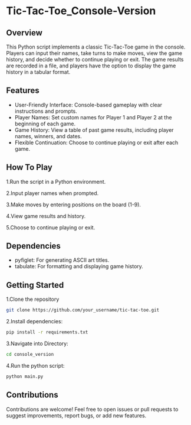 # Tic-Tac-Toe_Console-Version

## Overview
This Python script implements a classic Tic-Tac-Toe game in the console. Players can input their names, take turns to make moves, view the game history, and decide whether to continue playing or exit. The game results are recorded in a file, and players have the option to display the game history in a tabular format.

## Features

- User-Friendly Interface: Console-based gameplay with clear instructions and prompts.
- Player Names: Set custom names for Player 1 and Player 2 at the beginning of each game.
- Game History: View a table of past game results, including player names, winners, and dates.
- Flexible Continuation: Choose to continue playing or exit after each game.
  
## How To Play

1.Run the script in a Python environment.

2.Input player names when prompted.

3.Make moves by entering positions on the board (1-9).

4.View game results and history.

5.Choose to continue playing or exit.

## Dependencies

- pyfiglet: For generating ASCII art titles.
- tabulate: For formatting and displaying game history.

## Getting Started

1.Clone the repository
````bash
git clone https://github.com/your_username/tic-tac-toe.git
````
2.Install dependencies:
````bash
pip install -r requirements.txt
````
3.Navigate into Directory:
````bash
cd console_version
````
4.Run the python script:
````bash
python main.py
````

## Contributions

Contributions are welcome! Feel free to open issues or pull requests to suggest improvements, report bugs, or add new features.

